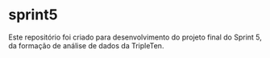 # sprint5
Este repositório foi criado para desenvolvimento do projeto final do Sprint 5, da formação de análise de dados da TripleTen. 
